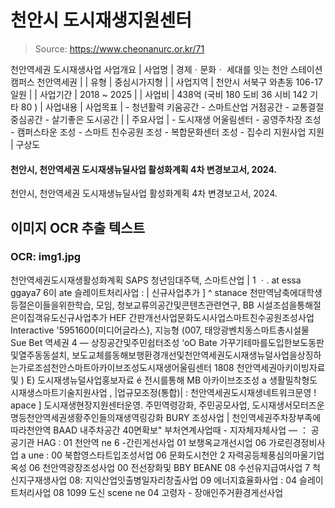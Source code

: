 # 천안시 도시재생지원센터

> Source: https://www.cheonanurc.or.kr/71

천안역세권 도시재생사업
사업개요
| 사업명 | 경제ㆍ문화ㆍ 세대를 잇는 천안 스테이션 캠퍼스 천안역세권 |
| 유형 | 중심시가지형 |
| 사업지역 | 천안시 서북구 와촌동 106-17 일원 |
| 사업기간 | 2018 ~ 2025 |
| 사업비 | 438억 (국비 180 도비 36 시비 142 기타 80 ) |
사업내용
| 사업목표 | - 청년활력 키움공간 - 스마트산업 거점공간 - 교통결절 중심공간 - 살기좋은 도시공간 |
| 주요사업 | - 도시재생 어울림센터 - 공영주차장 조성 - 캠퍼스타운 조성 - 스마트 친수공원 조성 - 복합문화센터 조성 - 집수리 지원사업 지원 |
구상도
#### 천안시, 천안역세권 도시재생뉴딜사업 활성화계획 4차 변경보고서, 2024.
천안시, 천안역세권 도시재생뉴딜사업 활성화계획 4차 변경보고서, 2024.

## 이미지 OCR 추출 텍스트

### OCR: img1.jpg
천안역세권도시재생활성화계획 SAPS
청년임대주택, 스마트산업 | 1 ㆍ.
at essa
ggaya7 6이 ate 슬레이트처리사업
: | 신규사업추가 ]
^ stanace
천만역남축에대학생등절은이들을위한학습, 모임,
청보교류의공간및콘텐츠관련연구, BB 시설조섬을통해절은이집객유도신규사업추가
HEF
간판개선사업문화도시사업스마트친수공원조성사업
Interactive
'5951600(미디어글라스}, 지능형
(007, 태앙광벤치동스마트총시설물 Sue Bet 역세권 4 —
상징공간및주민쉽터조성
‘oO Bate 가꾸기테마를도입한보도동판및열주동동설치, 보도교체를동해보행환경개선및천안역세권도시재생뉴덜사업을상징하는가로조섬천안스마트아카이브조성도시재생어울림센터 1808
천안역세권아키이빙자료및 ) E)
도시재생뉴덜사업홍보자료 é
전시를통해 MB 아카이브조조성
a
생활밀착형도시재생스마트기술지원사업
,
|업규모조정(통합)|
: 천안역세권도시재생네트워크문영
! apace ]
도시재생현장지원센터운영.
주민역령강화, 주민공모사업,
도시재생서모터즈운명등천안역세권생황주인들의재생역링강화
BURY 조성사업
| 천인역세권주차장부족에따라천안역 BAAD 내주차공간 40면확보"
부처연계사업때 - 지자체자체사업 — ： 공공기관 HAG
: 01 천안역 ne 6 -간린게선사업 01 보챙옥교개선시업 06 가로린경정비사업 a une
: 00 북합영스타트입조성서업 06 문화도시천안 2 자력공등체풍심의마울기업옥성 06 천안역광장조성사업 00 전선장화및 BBY BEANE
08 수선유지급여사업 7 척신지구재생사업 08: 지익산업잇출병일자리창출사업 09 에너지효율화사업
: 04 슬레이트처리사업 08 1099 도신 scene ne 04 고령자 - 장애인주거환경게선사업

